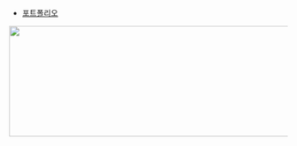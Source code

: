 + [포트폴리오](https://www.notion.so/fe2b005c9d914b8c88fabf18168c5175?pvs=4)




<a href="https://github.com/devxb/gitanimals">
  <img
    src="https://render.gitanimals.org/lines/wnsgur1?pet-id=614308703289052562"
    width="1200"
    height="200"
  />
</a>
  
